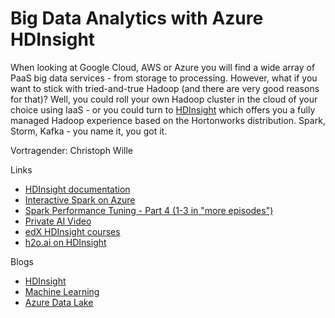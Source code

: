 # Big Data Analytics with Azure HDInsight

When looking at Google Cloud, AWS or Azure you will find a wide array of PaaS big data services - from storage to processing. 
However, what if you want to stick with tried-and-true Hadoop (and there are very good reasons for that)? Well, you could roll 
your own Hadoop cluster in the cloud of your choice using IaaS - or you could turn to [HDInsight](https://azure.microsoft.com/en-us/services/hdinsight/) 
which offers you a fully managed Hadoop experience based on the Hortonworks distribution. Spark, Storm, Kafka - you name it, you got it.

Vortragender: Christoph Wille


Links

  * [HDInsight documentation](https://docs.microsoft.com/en-us/azure/hdinsight/hdinsight-hadoop-introduction)
  * [Interactive Spark on Azure](https://channel9.msdn.com/Shows/Data-Exposed/Interactive-Spark-on-Azure)
  * [Spark Performance Tuning - Part 4 (1-3 in "more episodes")](https://channel9.msdn.com/Shows/Data-Exposed/Spark-Performance-Tuning-Part-4)
  * [Private AI Video](https://channel9.msdn.com/Shows/Microsoft-Research/Private-AI)
  * [edX HDInsight courses](https://www.edx.org/course?search_query=hdinsight)
  * [h2o.ai on HDInsight](https://azure.microsoft.com/en-us/blog/introducing-h2o-ai-with-on-azure-hdinsight-to-bring-the-most-robust-ai-platform-for-enterprises/ )

Blogs

* [HDInsight](https://azure.microsoft.com/en-us/blog/tag/hdinsight/)
* [Machine Learning](https://blogs.technet.microsoft.com/machinelearning/)
* [Azure Data Lake](https://blogs.msdn.microsoft.com/azuredatalake/)
